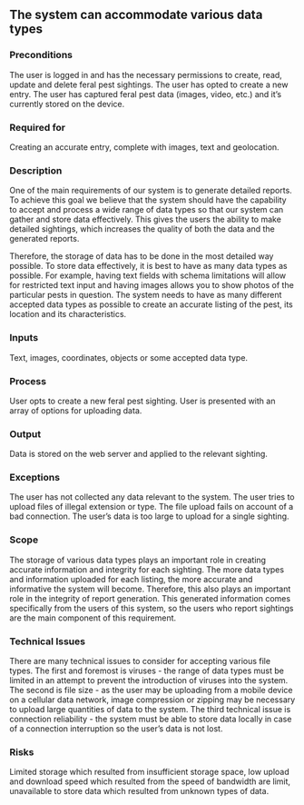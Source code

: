 ## The system can accommodate various data types

### Preconditions

The user is logged in and has the necessary permissions to create, read, update and delete feral pest sightings. The user has opted to create a new entry. The user has captured feral pest data (images, video, etc.) and it’s currently stored on the device.

### Required for

Creating an accurate entry, complete with images, text and geolocation.

### Description

One of the main requirements of our system is to generate detailed reports. To achieve this goal we believe that the system should have the capability to accept and process a wide range of data types so that our system can gather and store data effectively. This gives the users the ability to make detailed sightings, which increases the quality of both the data and the generated reports.

Therefore, the storage of data has to be done in the most detailed way possible. To store data effectively, it is best to have as many data types as possible. For example, having text fields with schema limitations will allow for restricted text input and having images allows you to show photos of the particular pests in question. The system needs to have as many different accepted data types as possible to create an accurate listing of the pest, its location and its characteristics.

### Inputs

Text, images, coordinates, objects or some accepted data type.

### Process

User opts to create a new feral pest sighting. User is presented with an array of options for uploading data.

### Output

Data is stored on the web server and applied to the relevant sighting.

### Exceptions

The user has not collected any data relevant to the system. The user tries to upload files of illegal extension or type. The file upload fails on account of a bad connection. The user’s data is too large to upload for a single sighting.

### Scope

The storage of various data types plays an important role in creating accurate information and integrity for each sighting. The more data types and information uploaded for each listing, the more accurate and informative the system will become. Therefore, this also plays an important role in the integrity of report generation. This generated information comes specifically from the users of this system, so the users who report sightings are the main component of this requirement.

### Technical Issues

There are many technical issues to consider for accepting various file types. The first and foremost is viruses - the range of data types must be limited in an attempt to prevent the introduction of viruses into the system. The second is file size - as the user may be uploading from a mobile device on a cellular data network, image compression or zipping may be necessary to upload large quantities of data to the system. The third technical issue is connection reliability - the system must be able to store data locally in case of a connection interruption so the user’s data is not lost.

### Risks

Limited storage which resulted from insufficient storage space, low upload and download speed which resulted from the speed of bandwidth are limit, unavailable to store data which resulted from unknown types of data.